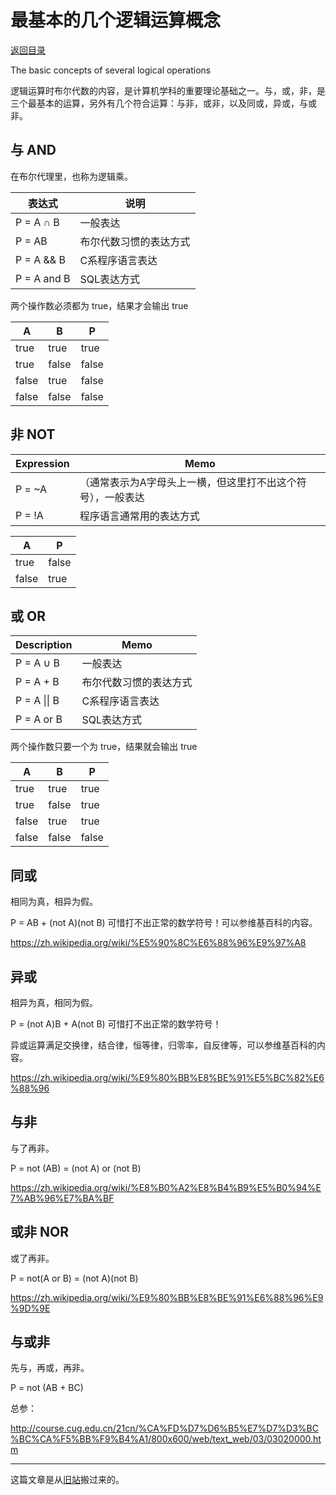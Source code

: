 <script>
MathJax = {
  tex: {
    inlineMath: [['$', '$'], ['\\(', '\\)']]
  }
};
</script>
<script id="MathJax-script" async
  src="https://cdn.jsdelivr.net/npm/mathjax@3/es5/tex-chtml.js">
</script>

# 最基本的几个逻辑运算概念

[返回目录](index.md)

The basic concepts of several logical operations

逻辑运算时布尔代数的内容，是计算机学科的重要理论基础之一。与，或，非，是三个最基本的运算，另外有几个符合运算：与非，或非，以及同或，异或，与或非。

## 与 AND

在布尔代理里，也称为逻辑乘。

| 表达式  |  说明                  |
|-------------|------------------------|
| P = A ∩ B   | 一般表达               |
| P = AB      | 布尔代数习惯的表达方式 |
| P = A && B  | C系程序语言表达        |
| P = A and B | SQL表达方式            |

两个操作数必须都为 true，结果才会输出 true

| A      |  B    |  P     |
|--------|-------|--------|
|  true  | true  | true   |
|  true  | false |  false |
|  false | true  |  false |
|  false | false |  false |

## 非 NOT

| Expression | Memo                                                        |
|------------|-------------------------------------------------------------|
| P = ~A     | （通常表示为A字母头上一横，但这里打不出这个符号），一般表达 |
| P = !A     | 程序语言通常用的表达方式                                    |

| A     | P     |
|-------|-------|
|  true | false |
| false |  true |

## 或 OR

| Description   | Memo                   |
|---------------|------------------------|
| P = A ∪ B     | 一般表达               |
| P = A + B     | 布尔代数习惯的表达方式 |
| P = A \|\| B  | C系程序语言表达        |
| P = A or B    | SQL表达方式            |

两个操作数只要一个为 true，结果就会输出 true

|  A     |  B    |  P      |
|--------|-------|---------|
|  true  | true  |  true   |
|  true  | false |   true  |
|  false | true  |   true  |
|  false | false |  false  |

## 同或

相同为真，相异为假。

P = AB + (not A)(not B)   可惜打不出正常的数学符号！可以参维基百科的内容。

https://zh.wikipedia.org/wiki/%E5%90%8C%E6%88%96%E9%97%A8

## 异或

相异为真，相同为假。

P = (not A)B + A(not B)   可惜打不出正常的数学符号！

异或运算满足交换律，结合律，恒等律，归零率，自反律等，可以参维基百科的内容。

https://zh.wikipedia.org/wiki/%E9%80%BB%E8%BE%91%E5%BC%82%E6%88%96

## 与非

与了再非。

P = not (AB) = (not A) or (not B)

https://zh.wikipedia.org/wiki/%E8%B0%A2%E8%B4%B9%E5%B0%94%E7%AB%96%E7%BA%BF

## 或非 NOR

或了再非。

P = not(A or B) = (not A)(not B)

https://zh.wikipedia.org/wiki/%E9%80%BB%E8%BE%91%E6%88%96%E9%9D%9E

## 与或非

先与，再或，再非。

P = not (AB + BC)

总参：

http://course.cug.edu.cn/21cn/%CA%FD%D7%D6%B5%E7%D7%D3%BC%BC%CA%F5%BB%F9%B4%A1/800x600/web/text_web/03/03020000.htm

---

这篇文章是从[旧站](https://sites.google.com/site/iridiumsite/Home/others/mathematics/logic-oper)搬过来的。

